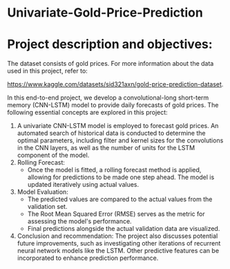 # Univariate-Gold-Price-Prediction
# Project description and objectives:
The dataset consists of gold prices. For more information  about the data used in this project, refer to:

https://www.kaggle.com/datasets/sid321axn/gold-price-prediction-dataset.

In this end-to-end project, we develop a convolutional-long short-term memory (CNN-LSTM) model to provide daily forecasts of gold prices. The following essential concepts are explored in this project:
1. A univariate CNN-LSTM model is employed to forecast gold prices. An automated search of historical data is conducted to determine the optimal parameters, including filter and kernel sizes for the convolutions in the CNN layers, as well as the number of units for the LSTM component of the model.
2. Rolling Forecast: 
    - Once the model is fitted, a rolling forecast method is applied, allowing for predictions to be made one step ahead. The model is updated iteratively using actual values.
3. Model Evaluation:
    - The predicted values are compared to the actual values from the validation set.
    - The Root Mean Squared Error (RMSE) serves as the metric for assessing the model's performance.
    - Final predictions alongside the actual validation data are visualized.    
4. Conclusion and recommendation: The project also discusses potential future improvements, such as investigating other iterations of recurrent neural network models like the LSTM. Other predictive features can be incorporated to enhance prediction performance.
